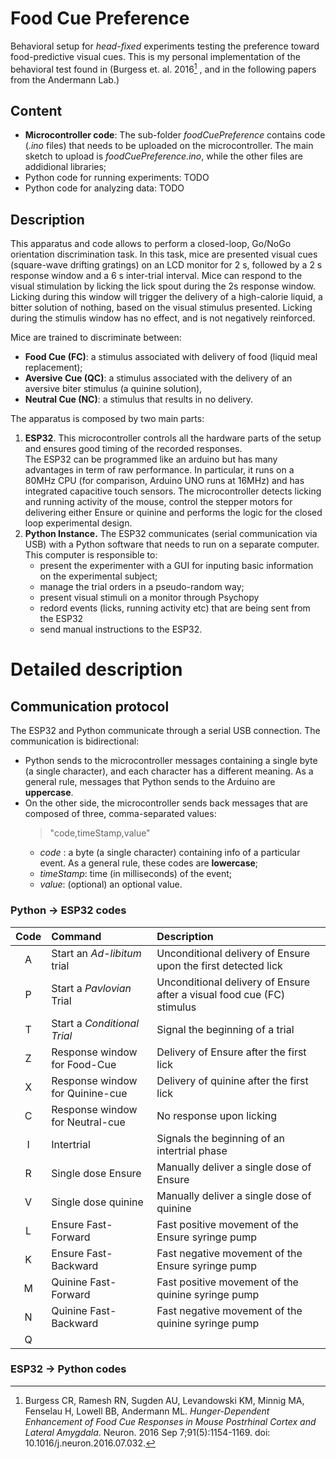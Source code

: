 # Food Cue Preference

Behavioral setup for *head-fixed* experiments testing the preference toward food-predictive visual cues. This is my personal implementation of the behavioral test found in (Burgess et. al. 2016[^1] , and in the following papers from the Andermann Lab.)

## Content

* **Microcontroller code**: The sub-folder *foodCuePreference* contains code (*.ino* files) that needs to be uploaded on the microcontroller. The main sketch to upload is *foodCuePreference.ino*, while the other files are addidional libraries;
* Python code for running experiments: TODO
* Python code for analyzing data: TODO

## Description

This apparatus and code allows to perform a closed-loop, Go/NoGo orientation discrimination task. In this task, mice are presented visual cues (square-wave drifting gratings) on an LCD monitor for 2 s, followed by a 2 s response window and a 6 s inter-trial interval. Mice can respond to the visual stimulation by licking the lick spout during the 2s response window. Licking during this window will trigger the delivery of a high-calorie liquid, a bitter solution of nothing, based on the visual stimulus presented. Licking during the stimulis window has no effect, and is not negatively reinforced.

Mice are trained to discriminate between:
* **Food Cue (FC)**: a stimulus associated with delivery of food (liquid meal replacement);
* **Aversive Cue (QC)**: a stimulus associated with the delivery of an aversive biter stimulus (a quinine solution),
* **Neutral Cue (NC)**: a stimulus that results in no delivery.

The apparatus is composed by two main parts:
1. **ESP32**. This microcontroller controls all the hardware parts of the setup and ensures good timing of the recorded responses.  
The ESP32 can be programmed like an arduino but has many advantages in term of raw performance. In particular, it runs on a 80MHz CPU (for comparison, Arduino UNO runs at 16MHz) and has integrated capacitive touch sensors.
The microcontroller detects licking and running activity of the mouse, control the stepper motors for delivering either Ensure or quinine and performs the logic for the closed loop experimental design.  
2. **Python Instance.** The ESP32 communicates (serial communication via USB) with a Python software that needs to run on a separate computer. This computer is responsible to:
   * present the experimenter with a GUI for inputing basic information on the experimental subject;
   * manage the trial orders in a pseudo-random way;
   * present visual stimuli on a monitor through Psychopy
   * redord events (licks, running activity etc) that are being sent from the ESP32
   * send manual instructions to the ESP32.


[^1]: Burgess CR, Ramesh RN, Sugden AU, Levandowski KM, Minnig MA, Fenselau H, Lowell BB, Andermann ML. *Hunger-Dependent Enhancement of Food Cue Responses in Mouse Postrhinal Cortex and Lateral Amygdala*. Neuron. 2016 Sep 7;91(5):1154-1169. doi: 10.1016/j.neuron.2016.07.032.


# Detailed description

## Communication protocol
The ESP32 and Python communicate through a serial USB connection.
The communication is bidirectional: 
* Python sends to the microcontroller messages containing a single byte
(a single character), and each character has a different meaning.
As a general rule, messages that Python sends to the Arduino are **uppercase**.
* On the other side, the microcontroller sends back messages that are composed of three, comma-separated values:  
   >"code,timeStamp,value"
   * *code* : a byte (a single character) containing info of a particular event. As a general rule, these codes are **lowercase**;
   * *timeStamp*: time (in milliseconds) of the event;
   * *value*: (optional) an optional value.

### Python -> ESP32 codes

|Code|Command|Description|
|:---:|:---|:---|
|A|Start an *Ad-libitum* trial|Unconditional delivery of Ensure upon the first detected lick|
|P|Start a *Pavlovian* Trial|Unconditional delivery of Ensure after a visual food cue (FC) stimulus|
|T|Start a *Conditional Trial*|Signal the beginning of a trial|
|Z|Response window for Food-Cue|Delivery of Ensure after the first lick|
|X|Response window for Quinine-cue|Delivery of quinine after the first lick|
|C|Response window for Neutral-cue|No response upon licking|
|I|Intertrial|Signals the beginning of an intertrial phase|
|R|Single dose Ensure|Manually deliver a single dose of Ensure|
|V|Single dose quinine|Manually deliver a single dose of quinine|
|L|Ensure Fast-Forward|Fast positive movement of the Ensure syringe pump|
|K|Ensure Fast-Backward|Fast negative movement of the Ensure syringe pump|
|M|Quinine Fast-Forward|Fast positive movement of the quinine syringe pump|
|N|Quinine Fast-Backward|Fast negative movement of the quinine syringe pump|
|Q|||

### ESP32 -> Python codes